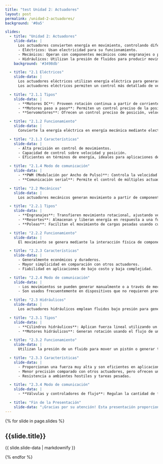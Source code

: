 ```yaml
---
title: "test Unidad 2: Actuadores"
layout: post
permalink: /unidad-2-actuadores/
background: '#0a5'

slides:
  - title: "Unidad 2: Actuadores"
    slide-data: |
      Los actuadores convierten energía en movimiento, controlando diferentes sistemas y mecanismos. Son componentes clave en la robótica, automatización y múltiples aplicaciones industriales. Los actuadores se clasifican principalmente en tres tipos:
      - Eléctricos: Usan electricidad para su funcionamiento.
      - Mecánicos: Operan con componentes mecánicos como engranajes o poleas.
      - Hidráulicos: Utilizan la presión de fluidos para producir movimiento.
    background: '#3498db'

  - title: "2.1 Eléctricos"
    slide-data: |
      Los actuadores eléctricos utilizan energía eléctrica para generar movimiento y se emplean en aplicaciones donde se requiere precisión y control. Son comunes en la robótica y el control de sistemas electrónicos.
      Los actuadores eléctricos permiten un control más detallado de velocidad, posición y fuerza aplicada.

  - title: "2.1.1 Tipos"
    slide-data: |
      - **Motores DC**: Proveen rotación continua a partir de corriente directa, ideales para aplicaciones simples.
      - **Motores paso a paso**: Permiten un control preciso de la posición angular, dividiendo la rotación en pasos definidos.
      - **Servomotores**: Ofrecen un control preciso de posición, velocidad y torque, usados en robótica y automatización.

  - title: "2.1.2 Funcionamiento"
    slide-data: |
      Convierte la energía eléctrica en energía mecánica mediante electromagnetismo. En motores DC, la corriente fluye a través de una bobina generando un campo magnético que induce rotación. Los servomotores combinan un motor, un sensor y un controlador.

  - title: "2.1.3 Características"
    slide-data: |
      - Alta precisión en control de movimientos.
      - Capacidad de control sobre velocidad y posición.
      - Eficientes en términos de energía, ideales para aplicaciones de baja y media potencia.

  - title: "2.1.4 Modo de comunicación"
    slide-data: |
      - **PWM (Modulación por Ancho de Pulso)**: Controla la velocidad y posición a través de la duración de los pulsos eléctricos.
      - **Comunicación serial**: Permite el control de múltiples actuadores simultáneamente mediante protocolos de comunicación.

  - title: "2.2 Mecánicos"
    slide-data: |
      Los actuadores mecánicos generan movimiento a partir de componentes mecánicos que transmiten fuerza y movimiento. Se utilizan en aplicaciones donde no se requiere un control de precisión extrema.

  - title: "2.2.1 Tipos"
    slide-data: |
      - **Engranajes**: Transfieren movimiento rotacional, ajustando velocidad y torque.
      - **Resortes**: Almacenan y liberan energía en respuesta a una fuerza.
      - **Poleas**: Facilitan el movimiento de cargas pesadas usando cuerdas o cables.

  - title: "2.2.2 Funcionamiento"
    slide-data: |
      El movimiento se genera mediante la interacción física de componentes como engranajes o poleas. La fuerza se transmite a través de contacto mecánico, creando un movimiento eficiente pero con menor precisión en comparación con los actuadores eléctricos.

  - title: "2.2.3 Características"
    slide-data: |
      - Generalmente económicos y duraderos.
      - Mayor simplicidad en comparación con otros actuadores.
      - Fiabilidad en aplicaciones de bajo costo y baja complejidad.

  - title: "2.2.4 Modo de comunicación"
    slide-data: |
      - Los movimientos se pueden generar manualmente o a través de mecanismos eléctricos y automatizados.
      - Son usados frecuentemente en dispositivos que no requieren precisión milimétrica.

  - title: "2.3 Hidráulicos"
    slide-data: |
      Los actuadores hidráulicos emplean fluidos bajo presión para generar movimiento. Son ideales para aplicaciones que requieren una fuerza de salida elevada, como en equipos de construcción o maquinaria industrial.

  - title: "2.3.1 Tipos"
    slide-data: |
      - **Cilindros hidráulicos**: Aplican fuerza lineal utilizando un fluido presurizado para mover un pistón.
      - **Motores hidráulicos**: Generan rotación usando el flujo de un fluido a alta presión.

  - title: "2.3.2 Funcionamiento"
    slide-data: |
      Utilizan la presión de un fluido para mover un pistón o generar torque, con alta capacidad de fuerza y aplicaciones en sistemas que requieren potencia intensa y constante, como excavadoras o prensas hidráulicas.

  - title: "2.3.3 Características"
    slide-data: |
      - Proporcionan una fuerza muy alta y son eficientes en aplicaciones de gran potencia.
      - Menor precisión comparado con otros actuadores, pero ofrecen una gran robustez.
      - Resistencia a ambientes hostiles y tareas pesadas.

  - title: "2.3.4 Modo de comunicación"
    slide-data: |
      - **Válvulas y controladores de flujo**: Regulan la cantidad de fluido, ajustando la presión y controlando el movimiento.

  - title: "Fin de la Presentación"
    slide-data: "¡Gracias por su atención! Esta presentación proporciona una visión general de los diferentes tipos de actuadores, sus aplicaciones y sus modos de funcionamiento. Esperamos que haya sido de utilidad para comprender mejor este importante componente en sistemas automatizados."
---
```


{% for slide in page.slides %}                 
<section data-background="{% if slide.image %}{{slide.image}}{% elsif slide.background %}{{slide.background}}{% else %}{{page.background}}{% endif %}">
  <h1>{{slide.title}}</h1>
  <p>{{ slide.slide-data | markdownify }}</p>
</section>               
{% endfor %}
